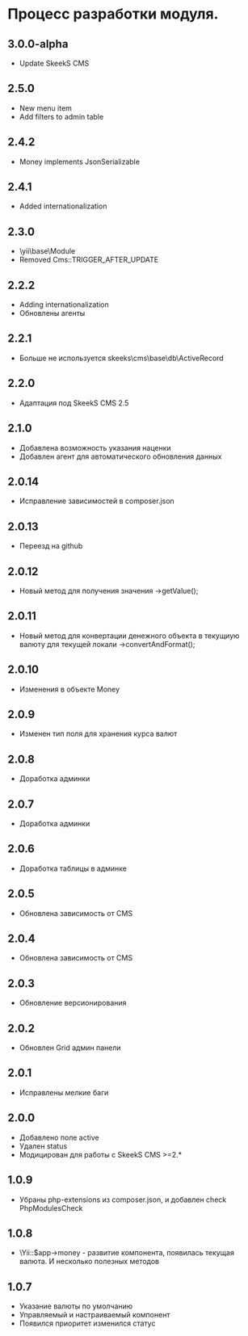 Процесс разработки модуля.
==============

3.0.0-alpha
-----------------
  * Update SkeekS CMS
  
2.5.0
-----------------
  * New menu item
  * Add filters to admin table

2.4.2
-----------------
  * Money implements JsonSerializable

2.4.1
-----------------
  * Added internationalization
  
2.3.0
-----------------
  * \yii\base\Module
  * Removed Cms::TRIGGER_AFTER_UPDATE

2.2.2
-----------------
  * Adding internationalization
  * Обновлены агенты

2.2.1
-----------------
  * Больше не используется skeeks\cms\base\db\ActiveRecord

2.2.0
-----------------
  * Адаптация под SkeekS CMS 2.5

2.1.0
-----------------
  * Добавлена возможность указания наценки
  * Добавлен агент для автоматического обновления данных

2.0.14
-----------------
  * Исправление зависимостей в composer.json

2.0.13
-----------------
  * Переезд на github
  
2.0.12
-----------------
  * Новый метод для получения значения ->getValue();

2.0.11
-----------------
  * Новый метод для конвертации денежного объекта в текущиую валюту для текущей локали ->convertAndFormat();

2.0.10
-----------------
  * Изменения в объекте Money

2.0.9
-----------------
  * Изменен тип поля для хранения курса валют

2.0.8
-----------------
  * Доработка админки

2.0.7
-----------------
  * Доработка админки

2.0.6
-----------------
  * Доработка таблицы в админке
  
2.0.5
-----------------
  * Обновлена зависимость от CMS

2.0.4
-----------------
  * Обновлена зависимость от CMS

2.0.3
-----------------
  * Обновление версионирования

2.0.2
-----------------
  * Обновлен Grid админ панели

2.0.1
-----------------
  * Исправлены мелкие баги

2.0.0
-----------------
  * Добавлено поле active
  * Удален status
  * Модицирован для работы с SkeekS CMS >=2.*

1.0.9
-----------------
  * Убраны php-extensions из composer.json, и добавлен check PhpModulesCheck

1.0.8
-----------------
  * \Yii::$app->money - развитие компонента, появилась текущая валюта. И несколько полезных методов

1.0.7
-----------------
  * Указание валюты по умолчанию
  * Управляемый и настраиваемый компонент
  * Появился приоритет изменился статус
